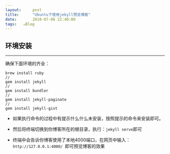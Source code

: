 ```yaml
---
layout:     post
title:      "Ubuntu下使用jekyll预览博客"
date:       2018-07-08 22:40:00
tags:   ๑Blog
---
```



## 环境安装
---

确保下面环境的齐全：

```
brew install ruby
//
gem install jekyll
//
gem install bundler
//
gem install jekyll-paginate
//
gem install jekyll-gist
```

- 如果执行命令的过程中有提示什么什么未安装，按照提示的命令来安装即可。

- 然后将终端切换到你博客所在的根目录，执行：`jekyll serve`即可

- 终端中会告诉你博客使用了本地4000端口，在网页中输入：`http://127.0.0.1:4000/
`即可预览博客的效果
